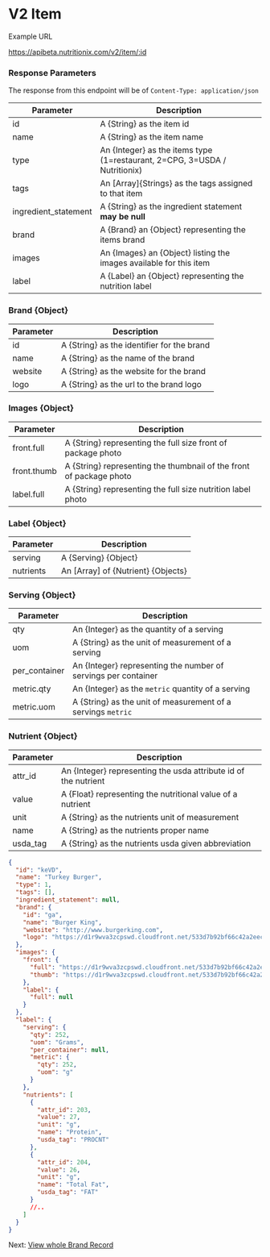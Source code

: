 V2 Item
========================

Example URL

https://apibeta.nutritionix.com/v2/item/:id

### Response Parameters

The response from this endpoint will be of `Content-Type: application/json`<br>

| Parameter            | Description                          |
|----------------------|--------------------------------------|
| id                   | A {String} as the item id |
| name                 | A {String} as the item name |
| type                 | An {Integer} as the items type (1=restaurant, 2=CPG, 3=USDA / Nutritionix) |
| tags                 | An [Array]{Strings} as the tags assigned to that item |
| ingredient_statement | A {String} as the ingredient statement **may be null** |
| brand                | A {Brand} an {Object} representing the items brand |
| images               | An {Images} an {Object} listing the images available for this item |
| label                | A {Label} an {Object} representing the nutrition label |


### Brand {Object}

| Parameter      | Description                          |
|----------------|--------------------------------------|
| id             | A {String} as the identifier for the brand |  
| name           | A {String} as the name of the brand |  
| website        | A {String} as the website for the brand |  
| logo           | A {String} as the url to the brand logo |  


### Images {Object}

| Parameter      | Description                          |
|----------------|--------------------------------------|
| front.full     | A {String} representing the full size front of package photo |
| front.thumb    | A {String} representing the thumbnail of the front of package photo |
| label.full     | A {String} representing the full size nutrition label photo |

### Label {Object}

| Parameter      | Description                          |
|----------------|--------------------------------------|
| serving        | A {Serving} {Object}                 |
| nutrients      | An [Array] of {Nutrient} {Objects}   |

### Serving {Object}

| Parameter      | Description                          |
|----------------|--------------------------------------|
| qty            | An {Integer} as the quantity of a serving |
| uom            | A {String} as the unit of measurement of a serving |
| per_container  | An {Integer} representing the number of servings per container |
| metric.qty     | An {Integer} as the `metric` quantity of a serving |
| metric.uom     | A {String} as the unit of measurement of a servings `metric` |

### Nutrient {Object}

| Parameter      | Description                          |
|----------------|--------------------------------------|
| attr_id        | An {Integer} representing the usda attribute id of the nutrient |
| value          | A {Float} representing the nutritional value of a nutrient |
| unit           | A {String} as the nutrients unit of measurement |
| name           | A {String} as the nutrients proper name |
| usda_tag       | A {String} as the nutrients usda given abbreviation |

```json
{
  "id": "keVD",
  "name": "Turkey Burger",
  "type": 1,
  "tags": [],
  "ingredient_statement": null,
  "brand": {
    "id": "ga",
    "name": "Burger King",
    "website": "http://www.burgerking.com",
    "logo": "https://d1r9wva3zcpswd.cloudfront.net/533d7b92bf66c42a2eec2a94.png"
  },
  "images": {
    "front": {
      "full": "https://d1r9wva3zcpswd.cloudfront.net/533d7b92bf66c42a2eec2a94.png",
      "thumb": "https://d1r9wva3zcpswd.cloudfront.net/533d7b92bf66c42a2eec2a94.png"
    },
    "label": {
      "full": null
    }
  },
  "label": {
    "serving": {
      "qty": 252,
      "uom": "Grams",
      "per_container": null,
      "metric": {
        "qty": 252,
        "uom": "g"
      }
    },
    "nutrients": [
      {
        "attr_id": 203,
        "value": 27,
        "unit": "g",
        "name": "Protein",
        "usda_tag": "PROCNT"
      },
      {
        "attr_id": 204,
        "value": 26,
        "unit": "g",
        "name": "Total Fat",
        "usda_tag": "FAT"
      }
      //..
    ]
  }
}
```

Next: [View whole Brand Record][1]

[1]: https://developer.nutritionix.com/docs/v2/brand